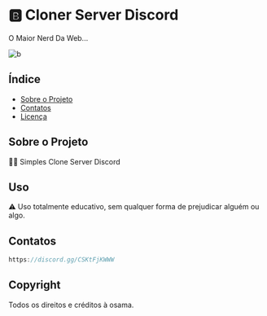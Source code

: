 # 🅱️ Cloner Server Discord

O Maior Nerd Da Web...

![b](https://media.discordapp.net/attachments/1098979717396303932/1160203688686661642/e25cc90d324c0c8caa8d44f2445c11b7.jpg?width=470&height=156)

## Índice

- [Sobre o Projeto](#sobre-o-projeto)
- [Contatos](#Contatos)
- [Licença](#licença)

## Sobre o Projeto

😮‍💨 Simples Clone Server Discord

## Uso

⚠️ Uso totalmente educativo, sem qualquer forma de prejudicar alguém ou algo.

## Contatos

```javascript
https://discord.gg/CSKtFjKWWW
```

## Copyright 

Todos os direitos e créditos à osama.                                        
